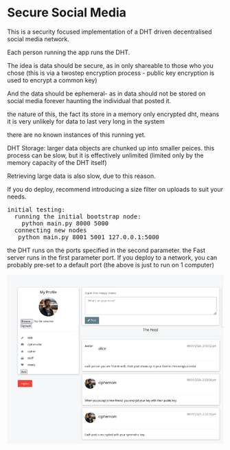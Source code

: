 # Secure Social Media

This is a security focused implementation of a DHT driven decentralised social media network. 

Each person running the app runs the DHT. 

The idea is data should be secure, as in only shareable to those who you chose (this is via a twostep encryption process - public key encryption is used to encrypt a common key)

And the data should be ephemeral- as in data should not be stored on social media forever haunting the individual that posted it. 

the nature of this, the fact its store in a memory only encrypted dht, means it is very unlikely for data to last very long in the system

there are no known instances of this running yet. 

DHT Storage:
larger data objects are chunked up into smaller peices. this process can be slow, but it is effectively unlimited (limited only by the memory capacity of the DHT itself)

Retrieving large data is also slow, due to this reason. 

If you do deploy, recommend introducing a size filter on uploads to suit your needs. 
<pre>
initial testing: 
  running the initial bootstrap node: 
    python main.py 8000 5000
  connecting new nodes
   python main.py 8001 5001 127.0.0.1:5000 
</pre>

the DHT runs on the ports specified in the second parameter. the Fast server runs in the first parameter port. 
If you deploy to a network, you can probably pre-set to a default port (the above is just to run on 1 computer)


![Example run](Screenshot%20from%202024-01-08%2014-58-06.png)

